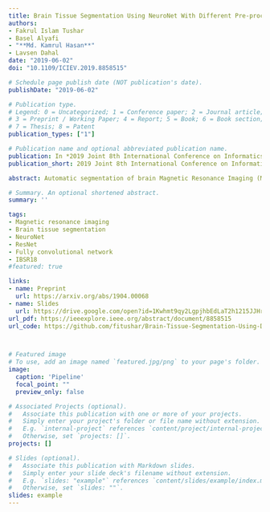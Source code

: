```yaml
---
title: Brain Tissue Segmentation Using NeuroNet With Different Pre-processing Techniques
authors:
- Fakrul Islam Tushar
- Basel Alyafi
- "**Md. Kamrul Hasan**"
- Lavsen Dahal
date: "2019-06-02"
doi: "10.1109/ICIEV.2019.8858515"

# Schedule page publish date (NOT publication's date).
publishDate: "2019-06-02"

# Publication type.
# Legend: 0 = Uncategorized; 1 = Conference paper; 2 = Journal article;
# 3 = Preprint / Working Paper; 4 = Report; 5 = Book; 6 = Book section;
# 7 = Thesis; 8 = Patent
publication_types: ["1"]

# Publication name and optional abbreviated publication name.
publication: In *2019 Joint 8th International Conference on Informatics, Electronics & Vision (ICIEV) and 2019 3rd International Conference on Imaging, Vision & Pattern Recognition (icIVPR)*
publication_short: 2019 Joint 8th International Conference on Informatics, Electronics & Vision (ICIEV) and 2019 3rd International Conference on Imaging, Vision & Pattern Recognition (icIVPR), Spokane, WA, USA, 2019, pp. 223-227

abstract: Automatic segmentation of brain Magnetic Resonance Imaging (MRI) images is one of the vital steps for quantitative analysis of the brain for further inspection. In this paper, NeuroNet has been adopted to segment the brain tissues (white matter (WM), grey matter (GM), and cerebrospinal fluid (CSF)), which use Residual Network (ResNet) in the encoder and Fully Convolution Network (FCN) in the decoder. Various hyper-parameters have been tuned to achieve the best performance, while network parameters (kernel and bias) were initialized using the NeuroNet pre-trained model. Different pre-processing pipelines have also been introduced to get a robust trained model. The model has been trained and tested on the IBSR18 data set. To validate the research outcome, performance was measured quantitatively using the Dice Similarity Coefficient (DSC) and is reported on average as 0.84 for CSF, 0.94 for GM, and 0.94 for WM. The outcome of the research indicates that for the IBSR18 data set, pre-processing and proper tuning of hyper-parameters for the NeuroNet model have improved DSC for brain tissue segmentation.

# Summary. An optional shortened abstract.
summary: ''

tags:
- Magnetic resonance imaging
- Brain tissue segmentation
- NeuroNet
- ResNet
- Fully convolutional network
- IBSR18
#featured: true

links:
- name: Preprint
  url: https://arxiv.org/abs/1904.00068
- name: Slides
  url: https://drive.google.com/open?id=1Kwhmt9qy2LgpjhbEdLaT2h1215JJHrYQ
url_pdf: https://ieeexplore.ieee.org/abstract/document/8858515
url_code: https://github.com/fitushar/Brain-Tissue-Segmentation-Using-Deep-Learning-Pipeline-NeuroNet



# Featured image
# To use, add an image named `featured.jpg/png` to your page's folder.
image:
  caption: 'Pipeline'
  focal_point: ""
  preview_only: false

# Associated Projects (optional).
#   Associate this publication with one or more of your projects.
#   Simply enter your project's folder or file name without extension.
#   E.g. `internal-project` references `content/project/internal-project/index.md`.
#   Otherwise, set `projects: []`.
projects: []

# Slides (optional).
#   Associate this publication with Markdown slides.
#   Simply enter your slide deck's filename without extension.
#   E.g. `slides: "example"` references `content/slides/example/index.md`.
#   Otherwise, set `slides: ""`.
slides: example
---
```

